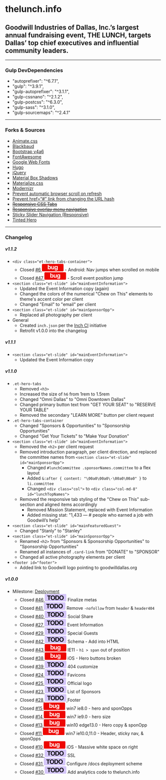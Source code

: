 # thelunch.info
## Goodwill Industries of Dallas, Inc.’s largest annual fundraising event, THE LUNCH, targets Dallas’ top chief executives and influential community leaders.

---

### Gulp DevDependencies
- "autoprefixer": "^6.7.1",
- "gulp": "^3.9.1",
- "gulp-autoprefixer": "^3.1.1",
- "gulp-cssnano": "^2.1.2",
- "gulp-postcss": "^6.3.0",
- "gulp-sass": "^3.1.0",
- "gulp-sourcemaps": "^2.4.1"

---

### Forks & Sources
- [Animate.css](https://github.com/daneden/animate.css)
- [Blackbaud](https://www.blackbaud.com/)
- [Bootstrap v4a6](https://v4-alpha.getbootstrap.com/)
- [FontAwesome](fontawesome.io)
- [Google Web Fonts](https://fonts.google.com/)
- [Hugo](gohugo.io)
- [jQuery](jquery.com)
- [Material Box Shadows](https://codepen.io/sdthornton/pen/wBZdXq)
- [Materialize.css](materializecss.com)
- [Modernizr](https://modernizr.com/)
- [Prevent automatic browser scroll on refresh](http://stackoverflow.com/questions/7035331/prevent-automatic-browser-scroll-on-refresh/18633915#18633915)
- [Prevent href=“#” link from changing the URL hash](http://stackoverflow.com/questions/20215248/prevent-href-link-from-changing-the-url-hash)
- ~~[Responsive CSS Tabs](http://codepen.io/oknoblich/pen/tfjFl)~~
- ~~[Responsive overlay menu navigation](http://codepen.io/riogrande/pen/gbXxdx)~~
- [Sticky Slider Navigation (Responsive)](http://codepen.io/ettrics/pen/WRbGRN)
- [Tinted Hero](http://codepen.io/luishj/pen/Exfyh)

---

### Changelog
##### v1.1.2
- `<div class="et-hero-tabs-container">`
  - Closed [#6 ![TODO](gh-bug.svg)](https://github.com/milleradagency/GOOD-Lunch/issues/6) - Android: Nav jumps when scrolled on mobile
  - Closed [#47 ![TODO](gh-bug.svg)](https://github.com/milleradagency/GOOD-Lunch/issues/47) - Scroll event position jump
- `<section class="et-slide" id="mainEventInformation">`
  - Updated the Event Information copy (again)
  - Changed the colors of the numerical "Chew on This" elements to theme's accent color per client
  - Changed "Email" to "email" per client
- `<section class="et-slide" id="mainSponsorOpp">`
  - Replaced all photography per client
- General
  - Created `inch.json` per the [Inch CI](https://inch-ci.org/help/config_file_yaml) initiative
  - Retrofit v1.0.0 into the changelog

##### v1.1.1
- `<section class="et-slide" id="mainEventInformation">`
  - Updated the Event Information copy

##### v1.1.0
- `.et-hero-tabs`
  - Removed `<h3>`
  - Increased the size of `h6` from 1rem to 1.5rem
  - Changed "Omni Dallas" to "Omni Downtown Dallas"
  - Changed primary button text from "GET YOUR SEAT" to "RESERVE YOUR TABLE"
  - Removed the secondary "LEARN MORE" button per client request
- `.et-hero-tabs-container`
  - Changed "Sponsors & Opportunities" to "Sponsorship Opportunities"
  - Changed "Get Your Tickets" to "Make Your Donation"
- `<section class="et-slide" id="mainEventInformation">`
  - Removed the `<h2>` per client request
  - Removed introduction paragraph, per client direction, and replaced the committee names from `<section class="et-slide" id="mainSponsorOpp">`
    - Changed `#lunchCommittee .sponsorNames.committee` to a flex layout
    - Added `&:after { content: "\00a0\00a0\·\00a0\00a0" }` to `li.committee`
    - Changed `<div class="col">` to `<div class="col-md-8" id="lunchTopNames">`
  - Removed the responsive tab styling of the "Chew on This" sub-section and aligned items accordingly
    - Removed Mission Statement, replaced with Event Information
    - Added missing stat: "1,433 — # people who earned a job with Goodwill’s help"
- `<section class="et-slide" id="mainFeaturedGuest">`
  - Changed "Stanly" to "Stanley"
- `<section class="et-slide" id="mainSponsorOpp">`
  - Renamed `<h2>` from "Sponsors & Sponsorship Opportunities" to "Sponsorship Opportunities"
  - Renamed all instances of `.card-link` from "DONATE" to "SPONSOR"
  - Changed all active photography elements per client
- `<footer id="footer">`
  - Added link to Goodwill logo pointing to goodwilldallas.org

##### v1.0.0
- Milestone: [Deployment](https://github.com/milleradagency/GOOD-Lunch/milestone/4)
  - Closed [#46 ![TODO](gh-todo.svg)](https://github.com/milleradagency/GOOD-Lunch/issues/46) Finalize metas
  - Closed [#41 ![TODO](gh-todo.svg)](https://github.com/milleradagency/GOOD-Lunch/issues/41) Remove `-nofollow` from `header` & `header404`
  - Closed [#40 ![TODO](gh-todo.svg)](https://github.com/milleradagency/GOOD-Lunch/issues/40) Social Share
  - Closed [#27 ![TODO](gh-todo.svg)](https://github.com/milleradagency/GOOD-Lunch/issues/27) Event Information
  - Closed [#29 ![TODO](gh-todo.svg)](https://github.com/milleradagency/GOOD-Lunch/issues/29) Special Guests
  - Closed [#42 ![TODO](gh-todo.svg)](https://github.com/milleradagency/GOOD-Lunch/issues/42) Schema - Add into HTML
  - Closed [#43 ![TODO](gh-bug.svg)](https://github.com/milleradagency/GOOD-Lunch/issues/43) IE11 - `h1 > span` out of position
  - Closed [#38 ![TODO](gh-bug.svg)](https://github.com/milleradagency/GOOD-Lunch/issues/38) iOS - Hero buttons broken
  - Closed [#39 ![TODO](gh-todo.svg)](https://github.com/milleradagency/GOOD-Lunch/issues/39) 404 customize
  - Closed [#24 ![TODO](gh-todo.svg)](https://github.com/milleradagency/GOOD-Lunch/issues/24) Favicons
  - Closed [#25 ![TODO](gh-todo.svg)](https://github.com/milleradagency/GOOD-Lunch/issues/25) Official logo
  - Closed [#23 ![TODO](gh-todo.svg)](https://github.com/milleradagency/GOOD-Lunch/issues/23) List of Sponsors
  - Closed [#28 ![TODO](gh-todo.svg) ](https://github.com/milleradagency/GOOD-Lunch/issues/28) Footer
  - Closed [#15 ![TODO](gh-bug.svg)](https://github.com/milleradagency/GOOD-Lunch/issues/15) win7 ie8.0 - hero and sponOpps
  - Closed [#14 ![TODO](gh-bug.svg)](https://github.com/milleradagency/GOOD-Lunch/issues/14) win7 ie9.0 - hero size
  - Closed [#13 ![TODO](gh-bug.svg)](https://github.com/milleradagency/GOOD-Lunch/issues/13) win10 edge13.0 - Hero copy & sponOpp
  - Closed [#11 ![TODO](gh-bug.svg)](https://github.com/milleradagency/GOOD-Lunch/issues/11) win7 ie10.0,11.0 - Header, sticky nav, & sponOpps
  - Closed [#10 ![TODO](gh-bug.svg)](https://github.com/milleradagency/GOOD-Lunch/issues/10) iOS - Massive white space on right
  - Closed [#32 ![TODO](gh-todo.svg)](https://github.com/milleradagency/GOOD-Lunch/issues/32) SSL
  - Closed [#31 ![TODO](gh-todo.svg)](https://github.com/milleradagency/GOOD-Lunch/issues/31) Configure /docs deployment scheme
  - Closed [#30 ![TODO](gh-todo.svg)](https://github.com/milleradagency/GOOD-Lunch/issues/30) Add analytics code to thelunch.info
